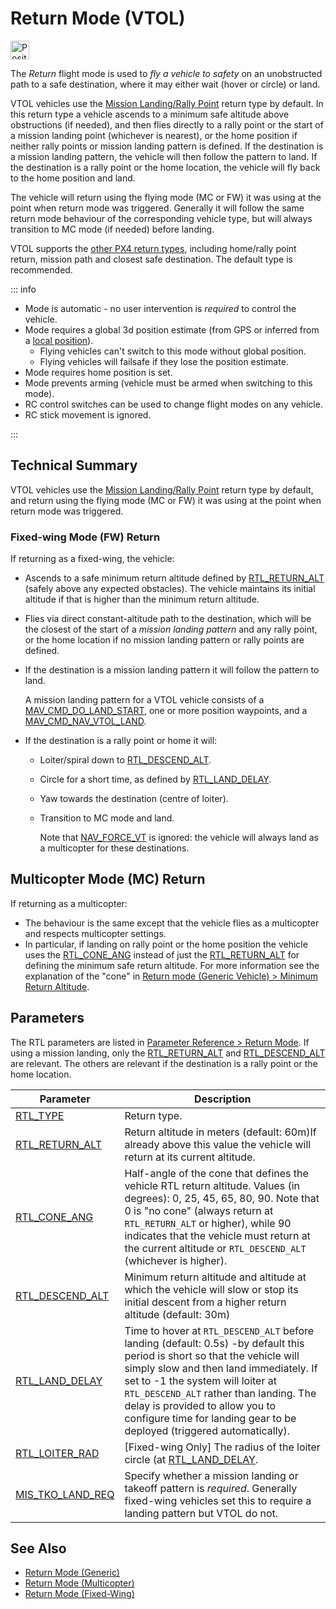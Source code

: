 # Return Mode (VTOL)

<img src="../../assets/site/position_fixed.svg" title="Position fix required (e.g. GPS)" width="30px" />

The _Return_ flight mode is used to _fly a vehicle to safety_ on an unobstructed path to a safe destination, where it may either wait (hover or circle) or land.

VTOL vehicles use the [Mission Landing/Rally Point](../flight_modes/return.md#mission-landing-rally-point-return-type-rtl-type-1) return type by default.
In this return type a vehicle ascends to a minimum safe altitude above obstructions (if needed), and then flies directly to a rally point or the start of a mission landing point (whichever is nearest), or the home position if neither rally points or mission landing pattern is defined.
If the destination is a mission landing pattern, the vehicle will then follow the pattern to land.
If the destination is a rally point or the home location, the vehicle will fly back to the home position and land.

The vehicle will return using the flying mode (MC or FW) it was using at the point when return mode was triggered.
Generally it will follow the same return mode behaviour of the corresponding vehicle type, but will always transition to MC mode (if needed) before landing.

VTOL supports the [other PX4 return types](../flight_modes/return.md#return-types-rtl-type), including home/rally point return, mission path and closest safe destination.
The default type is recommended.

::: info

- Mode is automatic - no user intervention is _required_ to control the vehicle.
- Mode requires a global 3d position estimate (from GPS or inferred from a [local position](../ros/external_position_estimation.md#enabling-auto-modes-with-a-local-position)).
  - Flying vehicles can't switch to this mode without global position.
  - Flying vehicles will failsafe if they lose the position estimate.
- Mode requires home position is set.
- Mode prevents arming (vehicle must be armed when switching to this mode).
- RC control switches can be used to change flight modes on any vehicle.
- RC stick movement is ignored.

<!-- https://github.com/PX4/PX4-Autopilot/blob/release/1.15/src/modules/commander/ModeUtil/mode_requirements.cpp -->

:::

## Technical Summary

VTOL vehicles use the [Mission Landing/Rally Point](../flight_modes/return.md#mission-landing-rally-point-return-type-rtl-type-1) return type by default, and return using the flying mode (MC or FW) it was using at the point when return mode was triggered.

### Fixed-wing Mode (FW) Return

If returning as a fixed-wing, the vehicle:

- Ascends to a safe minimum return altitude defined by [RTL_RETURN_ALT](#RTL_RETURN_ALT) (safely above any expected obstacles).
  The vehicle maintains its initial altitude if that is higher than the minimum return altitude.
  <!-- Note that return altitude cannot be configured using the "cone" parameter in fixed-wing vehicles. -->
- Flies via direct constant-altitude path to the destination, which will be the closest of the start of a _mission landing pattern_ and any rally point, or the home location if no mission landing pattern or rally points are defined.
- If the destination is a mission landing pattern it will follow the pattern to land.

  A mission landing pattern for a VTOL vehicle consists of a [MAV_CMD_DO_LAND_START](https://mavlink.io/en/messages/common.html#MAV_CMD_DO_LAND_START), one or more position waypoints, and a [MAV_CMD_NAV_VTOL_LAND](https://mavlink.io/en/messages/common.html#MAV_CMD_NAV_VTOL_LAND).

- If the destination is a rally point or home it will:

  - Loiter/spiral down to [RTL_DESCEND_ALT](#RTL_DESCEND_ALT).
  - Circle for a short time, as defined by [RTL_LAND_DELAY](#RTL_LAND_DELAY).
  - Yaw towards the destination (centre of loiter).
  - Transition to MC mode and land.

    Note that [NAV_FORCE_VT](../advanced_config/parameter_reference.md#NAV_FORCE_VT) is ignored: the vehicle will always land as a multicopter for these destinations.

## Multicopter Mode (MC) Return

If returning as a multicopter:

- The behaviour is the same except that the vehicle flies as a multicopter and respects multicopter settings.
- In particular, if landing on rally point or the home position the vehicle uses the [RTL_CONE_ANG](#RTL_CONE_ANG) instead of just the [RTL_RETURN_ALT](#RTL_RETURN_ALT) for defining the minimum safe return altitude.
  For more information see the explanation of the "cone" in [Return mode (Generic Vehicle) > Minimum Return Altitude](../flight_modes/return.md#minimum-return-altitude).

## Parameters

The RTL parameters are listed in [Parameter Reference > Return Mode](../advanced_config/parameter_reference.md#return-mode).
If using a mission landing, only the [RTL_RETURN_ALT](#RTL_RETURN_ALT) and [RTL_DESCEND_ALT](#RTL_DESCEND_ALT) are relevant.
The others are relevant if the destination is a rally point or the home location.

| Parameter                                                                                                   | Description                                                                                                                                                                                                                                                                                                                                                      |
| ----------------------------------------------------------------------------------------------------------- | ---------------------------------------------------------------------------------------------------------------------------------------------------------------------------------------------------------------------------------------------------------------------------------------------------------------------------------------------------------------- |
| <a id="RTL_TYPE"></a>[RTL_TYPE](../advanced_config/parameter_reference.md#RTL_TYPE)                         | Return type.                                                                                                                                                                                                                                                                                                                                                     |
| <a id="RTL_RETURN_ALT"></a>[RTL_RETURN_ALT](../advanced_config/parameter_reference.md#RTL_RETURN_ALT)       | Return altitude in meters (default: 60m)If already above this value the vehicle will return at its current altitude.                                                                                                                                                                                                                                             |
| <a id="RTL_CONE_ANG"></a>[RTL_CONE_ANG](../advanced_config/parameter_reference.md#RTL_CONE_ANG)             | Half-angle of the cone that defines the vehicle RTL return altitude. Values (in degrees): 0, 25, 45, 65, 80, 90. Note that 0 is "no cone" (always return at `RTL_RETURN_ALT` or higher), while 90 indicates that the vehicle must return at the current altitude or `RTL_DESCEND_ALT` (whichever is higher).                                                     |
| <a id="RTL_DESCEND_ALT"></a>[RTL_DESCEND_ALT](../advanced_config/parameter_reference.md#RTL_DESCEND_ALT)    | Minimum return altitude and altitude at which the vehicle will slow or stop its initial descent from a higher return altitude (default: 30m)                                                                                                                                                                                                                     |
| <a id="RTL_LAND_DELAY"></a>[RTL_LAND_DELAY](../advanced_config/parameter_reference.md#RTL_LAND_DELAY)       | Time to hover at `RTL_DESCEND_ALT` before landing (default: 0.5s) -by default this period is short so that the vehicle will simply slow and then land immediately. If set to -1 the system will loiter at `RTL_DESCEND_ALT` rather than landing. The delay is provided to allow you to configure time for landing gear to be deployed (triggered automatically). |
| <a id="RTL_LOITER_RAD"></a>[RTL_LOITER_RAD](../advanced_config/parameter_reference.md#RTL_LOITER_RAD)       | [Fixed-wing Only] The radius of the loiter circle (at [RTL_LAND_DELAY](#RTL_LAND_DELAY).                                                                                                                                                                                                                                                                         |
| <a id="MIS_TKO_LAND_REQ"></a>[MIS_TKO_LAND_REQ](../advanced_config/parameter_reference.md#MIS_TKO_LAND_REQ) | Specify whether a mission landing or takeoff pattern is _required_. Generally fixed-wing vehicles set this to require a landing pattern but VTOL do not.                                                                                                                                                                                                         |

## See Also

- [Return Mode (Generic)](../flight_modes/return.md)
- [Return Mode (Multicopter)](../flight_modes_mc/return.md)
- [Return Mode (Fixed-Wing)](../flight_modes_fw/return.md)
